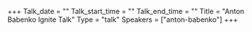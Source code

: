 +++
Talk_date = ""
Talk_start_time = ""
Talk_end_time = ""
Title = "Anton Babenko Ignite Talk"
Type = "talk"
Speakers = ["anton-babenko"]
+++


